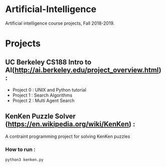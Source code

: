 # Artificial-Intelligence
Artificial intelligence course projects, Fall 2018-2019.

# Projects

## UC Berkeley CS188 Intro to AI(http://ai.berkeley.edu/project_overview.html) :

<ul>
      <li>
            Project 0 : UNIX and Python tutorial
      </li>
      <li>
            Project 1 : Search Algorithms
      </li>
      <li>
            Project 2 : Multi Agent Search
      </li>
</ul>

## KenKen Puzzle Solver (https://en.wikipedia.org/wiki/KenKen) :
A contraint programming project for solving KenKen puzzles
  
### How to run :

```
python3 kenken.py
```
